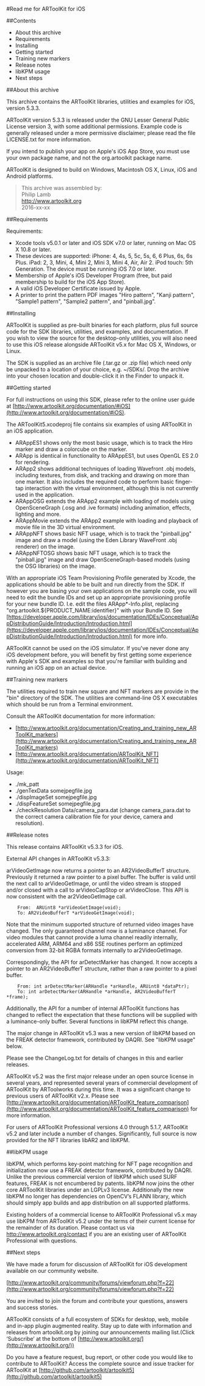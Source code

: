 #Read me for ARToolKit for iOS


##Contents

- About this archive  
- Requirements  
- Installing  
- Getting started  
- Training new markers  
- Release notes  
- libKPM usage  
- Next steps  


##About this archive
 
This archive contains the ARToolKit libraries, utilities and examples for iOS, version 5.3.3.

ARToolKit version 5.3.3 is released under the GNU Lesser General Public License version 3, with some additional permissions. Example code is generally released under a more permissive disclaimer; please read the file LICENSE.txt for more information.

If you intend to publish your app on Apple's iOS App Store, you must use your own package name, and not the org.artoolkit package name.

ARToolKit is designed to build on Windows, Macintosh OS X, Linux, iOS and Android platforms.

>This archive was assembled by:  
    Philip Lamb  
    http://www.artoolkit.org  
    2016-xx-xx


##Requirements

Requirements:
- Xcode tools v5.0.1 or later and iOS SDK v7.0 or later, running on Mac OS X 10.8 or later.  
- These devices are supported: iPhone: 4, 4s, 5, 5c, 5s, 6, 6 Plus, 6s, 6s Plus. iPad: 2, 3, Mini, 4, Mini 2, Mini 3, Mini 4, Air, Air 2. iPod touch: 5th Generation. The device must be running iOS 7.0 or later.  
- Membership of Apple's iOS Developer Program (free, but paid membership to build for the iOS App Store).  
- A valid iOS Developer Certificate issued by Apple.  
- A printer to print the pattern PDF images "Hiro pattern", "Kanji pattern", "Sample1 pattern", "Sample2 pattern", and "pinball.jpg".


##Installing
 
ARToolKit is supplied as pre-built binaries for each platform, plus full source code for the SDK libraries, utilities, and examples, and documentation. If you wish to view the source for the desktop-only utilities, you will also need to use this iOS release alongside ARToolKit v5.x for Mac OS X, Windows, or Linux.

The SDK is supplied as an archive file (.tar.gz or .zip file) which need only be unpacked to a location of your choice, e.g. ~/SDKs/. Drop the archive into your chosen location and double-click it in the Finder to unpack it.


##Getting started

For full instructions on using this SDK, please refer to the online user guide at [http://www.artoolkit.org/documentation/#iOS](http://www.artoolkit.org/documentation/#iOS).

The ARToolKit5.xcodeproj file contains six examples of using ARToolKit in an iOS application.  
- ARAppES1 shows only the most basic usage, which is to track the Hiro marker and draw a colorcube on the marker.  
- ARApp is identical in functionality to ARAppES1, but uses OpenGL ES 2.0 for rendering.  
- ARApp2 shows additional techniques of loading Wavefront .obj models, including textures, from disk, and tracking and drawing on more than one marker. It also includes the required code to perform basic finger-tap interaction with the virtual environment, although this is not currently used in the application.  
- ARAppOSG extends the ARApp2 example with loading of models using OpenSceneGraph (.osg and .ive formats) including animation, effects, lighting and more.  
- ARAppMovie extends the ARApp2 example with loading and playback of movie file in the 3D virtual environment.  
- ARAppNFT shows basic NFT usage, which is to track the "pinball.jpg" image and draw a model (using the Eden Library WaveFront .obj renderer) on the image.  
- ARAppNFTOSG shows basic NFT usage, which is to track the "pinball.jpg" image and draw OpenSceneGraph-based models (using the OSG libraries) on the image.

With an appropriate iOS Team Provisioning Profile generated by Xcode, the applications should be able to be built and run directly from the SDK. If however you are basing your own applications on the sample code, you will need to edit the bundle IDs and set up an appropriate provisioning profile for your new bundle ID. I.e. edit the files ARApp*-Info.plist, replacing "org.artoolkit.${PRODUCT_NAME:identifier}" with your Bundle ID. See [https://developer.apple.com/library/ios/documentation/IDEs/Conceptual/AppDistributionGuide/Introduction/Introduction.html](https://developer.apple.com/library/ios/documentation/IDEs/Conceptual/AppDistributionGuide/Introduction/Introduction.html) for more info.

ARToolKit cannot be used on the iOS simulator. If you've never done any iOS development before, you will benefit by first getting some experience with Apple's SDK and examples so that you're familiar with building and running an iOS app on an actual device.


##Training new markers

The utilities required to train new square and NFT markers are provide in the "bin" directory of the SDK. The utilities are command-line OS X executables which should be run from a Terminal environment.

Consult the ARToolKit documentation for more information:  
- [http://www.artoolkit.org/documentation/Creating_and_training_new_ARToolKit_markers](http://www.artoolkit.org/documentation/Creating_and_training_new_ARToolKit_markers)  
- [http://www.artoolkit.org/documentation/ARToolKit_NFT](http://www.artoolkit.org/documentation/ARToolKit_NFT)

Usage:  
- ./mk_patt  
- ./genTexData somejpegfile.jpg  
- ./dispImageSet somejpegfile.jpg  
- ./dispFeatureSet somejpegfile.jpg  
- ./checkResolution Data/camera_para.dat (change camera_para.dat to the correct camera calibration file for your device, camera and resolution).


##Release notes

This release contains ARToolKit v5.3.3 for iOS.


External API changes in ARToolKit v5.3.3:

arVideoGetImage now returns a pointer to an AR2VideoBufferT structure. Previously it returned a raw pointer to a pixel buffer.  The buffer is valid until the next call to arVideoGetImage, or until the video stream is stopped and/or closed with a call to arVideoCapStop or arVideoClose. This API is now consistent with the ar2VideoGetImage call.

```
    From:  ARUint8 *arVideoGetImage(void);
    To: AR2VideoBufferT *arVideoGetImage(void);
```

Note that the minimum supported structure of returned video images have changed. The only guaranteed channel now is a luminance channel. For video modules that cannot provide a luma channel readily internally, accelerated ARM, ARM64 and x86 SSE routines perform an optimized conversion from 32-bit RGBA formats internally to ar2VideoGetImage.

Correspondingly, the API for arDetectMarker has changed. It now accepts a pointer to an AR2VideoBufferT structure, rather than a raw pointer to a pixel buffer.

```
    From: int arDetectMarker(ARHandle *arHandle, ARUint8 *dataPtr);
    To: int arDetectMarker(ARHandle *arHandle, AR2VideoBufferT *frame);
```

Additionally, the API for a number of internal ARToolKit functions has changed to reflect the expectation that these functions will be supplied with a luminance-only buffer. Several functions in libKPM reflect this change.


The major change in ARToolKit v5.3 was a new version of libKPM based on the FREAK detector framework, contributed by DAQRI. See "libKPM usage" below.

Please see the ChangeLog.txt for details of changes in this and earlier releases.

ARToolKit v5.2 was the first major release under an open source license in several years, and represented several years of commercial development of ARToolKit by ARToolworks during this time. It was a significant change to previous users of ARToolKit v2.x. Please see [http://www.artoolkit.org/documentation/ARToolKit_feature_comparison](http://www.artoolkit.org/documentation/ARToolKit_feature_comparison) for more information.

For users of ARToolKit Professional versions 4.0 through 5.1.7, ARToolKit v5.2 and later include a number of changes. Significantly, full source is now provided for the NFT libraries libAR2 and libKPM.


##libKPM usage

libKPM, which performs key-point matching for NFT page recognition and initialization now use a FREAK detector framework, contributed by DAQRI. Unlike the previous commercial version of libKPM which used SURF features, FREAK is not encumbered by patents. libKPM now joins the other core ARToolKit libraries under an LGPLv3 license. Additionally the new libKPM no longer has dependencies on OpenCV’s FLANN library, which should simply app builds and app distribution on all supported platforms.

Existing holders of a commercial license to ARToolKit Professional v5.x may use libKPM from ARToolKit v5.2 under the terms of their current license for the remainder of its duration. Please contact us via http://www.artoolkit.org/contact if you are an existing user of ARToolKit Professional with questions.


##Next steps

We have made a forum for discussion of ARToolKit for iOS development available on our community website.

[http://www.artoolkit.org/community/forums/viewforum.php?f=22](http://www.artoolkit.org/community/forums/viewforum.php?f=22)

You are invited to join the forum and contribute your questions, answers and success stories.

ARToolKit consists of a full ecosystem of SDKs for desktop, web, mobile and in-app plugin augmented reality. Stay up to date with information and releases from artoolkit.org by joining our announcements mailing list.(Click ‘Subscribe’ at the bottom of [http://www.artoolkit.org/](http://www.artoolkit.org/))

Do you have a feature request, bug report, or other code you would like to contribute to ARToolKit? Access the complete source and issue tracker for ARToolKit at [http://github.com/artoolkit/artoolkit5](http://github.com/artoolkit/artoolkit5)

